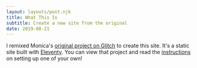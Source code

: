 ```yaml
---
layout: layouts/post.njk
title: What This Is
subtitle: Create a new site from the original
date: 2019-08-21
---
```


I remixed Monica's [original project on Glitch](https://ballistic-piranha.glitch.me/instructions) to create this site. It's a static site built with [Eleventy](https://www.11ty.io). You can view that project and read the [instructions](/instructions) on setting up one of your own!
